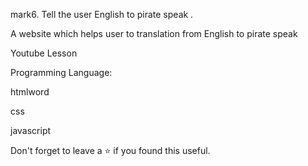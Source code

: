 mark6. Tell the user English to pirate speak .

A website which helps user to translation from English to pirate speak 

Youtube Lesson



















Programming Language:

htmlword

css

javascript

Don't forget to leave a ⭐ if you found this useful.
